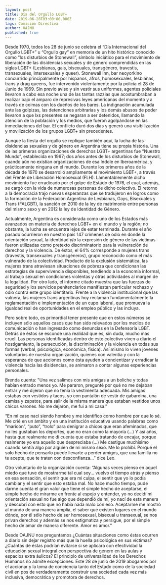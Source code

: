 ```yaml
---
layout: post
title: Día del Orgullo LGBT+
date: 2019-06-28T03:00:00.000Z
tags: Comisión Directiva
author: OAJNU
published: true
---
```

Desde 1970, todos los 28 de junio se celebra el “Día Internacional del Orgullo LGBT+” u “Orgullo gay” en memoria de un hito histórico conocido como “los disturbios de Stonewall”, símbolo iniciático para el movimiento de liberación de las disidencias sexuales y de género comprendidas en las siglas LGBT+ (Lesbianas, gais, bisexuales, transgénero, travestis, transexuales, intersexuales y queer). Stonewall Inn, bar neoyorkino concurrido principalmente por hispanos, afros, homosexuales, lesbianas, trans y drag queens, fue intervenido violentamente por la policía el 28 de Junio de 1969. Sin previo aviso y sin vestir sus uniformes, agentes policiales llevaron a cabo esa noche una de las tantas razzias que acostumbraban a realizar bajo el amparo de represivas leyes americanas del momento y a través de coimas con los dueños de los bares. La indignación acumulada ante las golpizas, las detenciones arbitrarias y los demás abusos de poder llevaron a que lxs presentes se negaran a ser detenidos, llamando la atención de la población y los medios, que fueron agolpándose en las inmediaciones del bar. El conflicto duró dos días y generó una visibilización y movilización de los grupos LGBT+ sin precedentes.

 Aunque la fiesta del orgullo se replique también aquí, la lucha de las disidencias sexuales y de género en Argentina tiene su propia historia. Una de las primeras organizaciones de derechos LGBT+ argentinas fue “Nuestro Mundo”, establecida en 1967; dos años antes de los disturbios de Stonewall, cuando aún no existían organizaciones de esa índole en Iberoamérica, y prácticamente ninguna en el mundo. Durante los primeros años de la década de 1970 se desarrolló ampliamente el movimiento LGBT+, a través del Frente de Liberación Homosexual (FLH). Lamentablemente dicho movimiento fue erradicado por el golpe de Estado de 1976, el cual, además, se cargó con la vida de numerosas personas de dicho colectivo. El retorno a la democracia trajo nuevas esperanzas que se tradujeron en logros como la formación de la Federación Argentina de Lesbianas, Gays, Bisexuales y Trans (FALGBT), la sanción en 2010 de la ley de matrimonio entre personas del mismo sexo y en 2012 la ley de Identidad de Género. 

 Actualmente, Argentina es considerada como uno de los Estados más avanzados en materia de derechos LGBT+ en el mundo y la región; no obstante, la lucha se encuentra lejos de estar terminada. Durante el año pasado ocurrieron en nuestro país 147 crímenes de odio en donde la orientación sexual, la identidad y/o la expresión de género de las víctimas fueron utilizadas como pretexto discriminatorio para la vulneración de derechos y la violencia. De éstos, el 64% corresponde a mujeres trans (travestis, transexuales y transgéneros), grupo reconocido como el más vulnerado de la colectividad. Producto de la exclusión sistemática, las mujeres trans atraviesan situaciones de pobreza que condicionan las estrategias de supervivencia disponibles, tendiendo a la economía informal, al trabajo sexual en condiciones violentas y otras actividades al margen de la legalidad. Por otro lado, el informe citado muestra que las fuerzas de seguridad y los servicios penitenciarios manifiestan particular rechazo y odio contra este grupo identitario. Frente a la violencia institucional que las vulnera, las mujeres trans argentinas hoy reclaman fundamentalmente la reglamentación e implementación de un cupo laboral, que promueva la igualdad real de oportunidades en el empleo público y las incluya. 

 Pero sobre todo, es primordial tener presente que en estos números se incluyen sólo aquellos casos que han sido relevados por los medios de comunicación o han ingresado como denuncias en la Defensoría LGBT. Detrás de éstos se esconde una realidad que es, sin duda, mucho más cruel. Las personas identificadas dentro de este colectivo viven a diario el hostigamiento, la persecución, la discriminación y la violencia en todas sus formas (verbal, psicológica, económica, física). Así mismo lo viven jóvenes voluntarixs de nuestra organización, quienes con valentía y con la esperanza de que acciones como ésta ayuden a concientizar y erradicar la violencia hacia las disidencias, se animaron a contar algunas experiencias personales. 

 Brenda cuenta: "Una vez salimos con mis amigas a un boliche y todas habían entrado menos yo. Me pararon, pregunté por qué no me dejaban entrar y me dijeron que no tenía la vestimenta adecuada. Mis amigas estabas con vestidos y tacos, yo con pantalón de vestir de gabardina, una camisa y zapatos, para salir de la misma manera que estaban vestidos unos chicos varones. No me dejaron, me fui a mi casa." 

 “En mi caso nací siendo hombre y me identifico como hombre por que lo sé. Me crié en un ámbito y en una institución educativa usando palabras como “maricón”, “puto”, “trolo” para denigrar a chicos que eran afeminados, que no les gustaban los deportes, que no eran como la mayoría (...)  Y así años, hasta que realmente me di cuenta que estaba tratando de encajar, porque realmente yo era aquello que despreciaba (...) Me castigue muchísimo cuando sentía algo por alguien de mi mismo sexo. Me lo prohibí. Porque el solo hecho de pensarlo puede llevarte a perder amigos, que una familia no te acepte, que te traten con desconfianza...” dice Leo. 

 

Otro voluntario de la organización cuenta: “Algunas veces pienso en aquel miedo que tuve de mostrarme tal cual soy... vuelvo el tiempo atrás y pienso en esa sensación, el sentir que era mi culpa, el sentir que yo lo podía cambiar y el sentir que esto estaba mal. No hace mucho tiempo, pude darme cuenta el gran valor que tiene el simple hecho de aceptarse, el simple hecho de mirarme en frente al espejo y entender, yo no decidí mi orientación sexual no fue algo que dependió de mí, yo nací de esta manera y descubrí con esto que no había nada malo con eso. Aceptarme me mostró al mundo de una manera amplia, el saber que existen lugares en el mundo dónde, por él sólo hecho de ser homosexual, bisexual u transexual, se nos privan derechos y además se nos estigmatiza y persigue, por el simple hecho de amar de manera diferente. Amor es amor.” 

 

Desde OAJNU nos preguntamos ¿Cuántas situaciones como éstas ocurren a diario sin dejar registro más que la huella psicológica en sus víctimas? ¿Cuántas de éstas podrían evitarse si se aplicara con efectividad la educación sexual integral con perspectiva de género en las aulas y espacios extra áulicos? El principio de universalidad de los Derechos Humanos no admite excepciones. Este 28 de junio de 2019 abogamos por el accionar y la toma de conciencia tanto del Estado como de la sociedad civil en pos de verdaderamente construir una sociedad cada vez más inclusiva, democrática y promotora de derechos.
